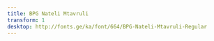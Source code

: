 ```yaml
---
title: BPG Nateli Mtavruli
transform: 1
desktop: http://fonts.ge/ka/font/664/BPG-Nateli-Mtavruli-Regular
---
```

